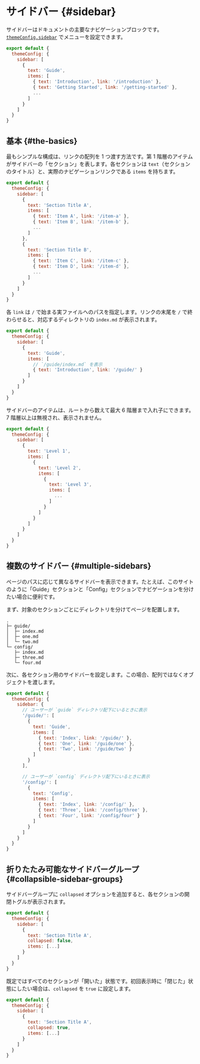 # サイドバー {#sidebar}

サイドバーはドキュメントの主要なナビゲーションブロックです。[`themeConfig.sidebar`](./default-theme-config#sidebar) でメニューを設定できます。

```js
export default {
  themeConfig: {
    sidebar: [
      {
        text: 'Guide',
        items: [
          { text: 'Introduction', link: '/introduction' },
          { text: 'Getting Started', link: '/getting-started' },
          ...
        ]
      }
    ]
  }
}
```

## 基本 {#the-basics}

最もシンプルな構成は、リンクの配列を 1 つ渡す方法です。第 1 階層のアイテムがサイドバーの「セクション」を表します。各セクションは `text`（セクションのタイトル）と、実際のナビゲーションリンクである `items` を持ちます。

```js
export default {
  themeConfig: {
    sidebar: [
      {
        text: 'Section Title A',
        items: [
          { text: 'Item A', link: '/item-a' },
          { text: 'Item B', link: '/item-b' },
          ...
        ]
      },
      {
        text: 'Section Title B',
        items: [
          { text: 'Item C', link: '/item-c' },
          { text: 'Item D', link: '/item-d' },
          ...
        ]
      }
    ]
  }
}
```

各 `link` は `/` で始まる実ファイルへのパスを指定します。リンクの末尾を `/` で終わらせると、対応するディレクトリの `index.md` が表示されます。

```js
export default {
  themeConfig: {
    sidebar: [
      {
        text: 'Guide',
        items: [
          // `/guide/index.md` を表示
          { text: 'Introduction', link: '/guide/' }
        ]
      }
    ]
  }
}
```

サイドバーのアイテムは、ルートから数えて最大 6 階層まで入れ子にできます。7 階層以上は無視され、表示されません。

```js
export default {
  themeConfig: {
    sidebar: [
      {
        text: 'Level 1',
        items: [
          {
            text: 'Level 2',
            items: [
              {
                text: 'Level 3',
                items: [
                  ...
                ]
              }
            ]
          }
        ]
      }
    ]
  }
}
```

## 複数のサイドバー {#multiple-sidebars}

ページのパスに応じて異なるサイドバーを表示できます。たとえば、このサイトのように「Guide」セクションと「Config」セクションでナビゲーションを分けたい場合に便利です。

まず、対象のセクションごとにディレクトリを分けてページを配置します。

```
.
├─ guide/
│  ├─ index.md
│  ├─ one.md
│  └─ two.md
└─ config/
   ├─ index.md
   ├─ three.md
   └─ four.md
```

次に、各セクション用のサイドバーを設定します。この場合、配列ではなくオブジェクトを渡します。

```js
export default {
  themeConfig: {
    sidebar: {
      // ユーザーが `guide` ディレクトリ配下にいるときに表示
      '/guide/': [
        {
          text: 'Guide',
          items: [
            { text: 'Index', link: '/guide/' },
            { text: 'One', link: '/guide/one' },
            { text: 'Two', link: '/guide/two' }
          ]
        }
      ],

      // ユーザーが `config` ディレクトリ配下にいるときに表示
      '/config/': [
        {
          text: 'Config',
          items: [
            { text: 'Index', link: '/config/' },
            { text: 'Three', link: '/config/three' },
            { text: 'Four', link: '/config/four' }
          ]
        }
      ]
    }
  }
}
```

## 折りたたみ可能なサイドバーグループ {#collapsible-sidebar-groups}

サイドバーグループに `collapsed` オプションを追加すると、各セクションの開閉トグルが表示されます。

```js
export default {
  themeConfig: {
    sidebar: [
      {
        text: 'Section Title A',
        collapsed: false,
        items: [...]
      }
    ]
  }
}
```

既定ではすべてのセクションが「開いた」状態です。初回表示時に「閉じた」状態にしたい場合は、`collapsed` を `true` に設定します。

```js
export default {
  themeConfig: {
    sidebar: [
      {
        text: 'Section Title A',
        collapsed: true,
        items: [...]
      }
    ]
  }
}
```
